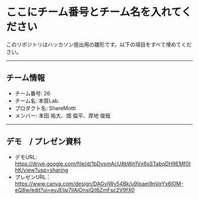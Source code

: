 # ここにチーム番号とチーム名を入れてください

このリポジトリはハッカソン提出用の雛形です。以下の項目をすべて埋めてください。

---

## チーム情報
- チーム番号: 26
- チーム名: 本質Lab.
- プロダクト名: ShareMotti
- メンバー: 本田 祐大、畑 倫平、厚地 俊哉

---

## デモ　/ プレゼン資料
- デモURL: https://drive.google.com/file/d/1bDvsmAcU8bWn1Vx6sSTabqDH9EMf0thK/view?usp=sharing
- プレゼンURL：https://www.canva.com/design/DAGylWv54Bk/u9Ipaei9nVqYx6lOM-eQ8w/edit?ui=eyJEIjp7IlAiOnsiQiI6ZmFsc2V9fX0
